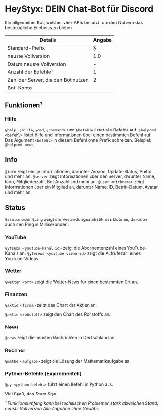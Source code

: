 # HeyStyx: DEIN Chat-Bot für Discord
Ein allgemeiner Bot, welcher viele APIs benutzt, um den Nutzern das bestmögliche Erlebniss zu bieten.
 
|Details|Angabe|
|--|--|
|Standard-Prefix|§|
|neuste Vollversion|1.0|
|Datum neuste Vollversion|-|
|Anzahl der Befehle¹|1|
|Zahl der Server, die den Bot nutzen|2|
|Bot-Konto|-|

## Funktionen¹
### Hilfe
`§help` , `§hilfe`, `§cmd`, `§commands` und `§befehle` listet alle Befehle auf.
`§helpcmd <befehl>` listet Hilfe und Informationen über einen bestimmten Befehl auf. Das Argument `<befehl>` in diesem Befehl ohne Prefix schreiben. Beispiel: `§helpcmd news`

## Info
`§info` zeigt einige Informationen, darunter Version, Update-Status, Prefix und mehr an.
`§server` zeigt Informationen über den Server, darunter Name, Icon, Mitgliederzahl, Bot-Anzahl und mehr an.
`§user <nickname>` zeigt Informationen über ein Mitglied an, darunter Name, ID, Betritt-Datum, Avatar und mehr an.

## Status
`§status` oder `§ping` zeigt die Verbindungsstatistik des Bots an, darunter auch den Ping in Millisekunden.

### YouTube
`§ytsubs <youtube-kanal-id>` zeigt die Abonnentenzahl eines YouTube-Kanals an.
`§ytviews <youtube-video-id>` zeigt die Aufrufezahl eines YouTube-Videos.

### Wetter
`§wetter <ort>` zeigt die Wetter-News für einen bestimmten Ort an.

### Finanzen
`§aktie <firma>` zeigt den Chart der Aktien an.

`§aktie <rohstoff>` zeigt den Chart des Rohstoffs an.

### News
`§news` zeigt die neusten Nachrichten in Deutschland an.

### Rechner
`§mathe <aufgabe>` zeigt die Lösung der Mathematikaufgabe an.

### Python-Befehle (Expirementell)
`§py <python-befehl>` führt einen Befehl in Python aus.

Viel Spaß,
das *Team Styx*

*¹ Funktionsumfang kann bei technischen Problemen stark abweichen
Stand: neuste Vollversion
Alle Angaben ohne Gewähr.*
